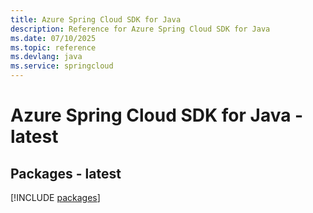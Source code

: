 ```yaml
---
title: Azure Spring Cloud SDK for Java
description: Reference for Azure Spring Cloud SDK for Java
ms.date: 07/10/2025
ms.topic: reference
ms.devlang: java
ms.service: springcloud
---
```

# Azure Spring Cloud SDK for Java - latest
## Packages - latest
[!INCLUDE [packages](spring-cloud-index.md)]
